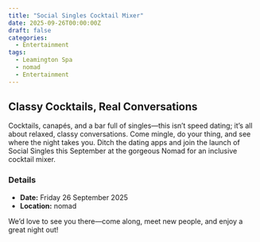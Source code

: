 ```yaml
---
title: "Social Singles Cocktail Mixer"
date: 2025-09-26T00:00:00Z
draft: false
categories:
  - Entertainment
tags:
  - Leamington Spa
  - nomad
  - Entertainment
---
```


## Classy Cocktails, Real Conversations

Cocktails, canapés, and a bar full of singles—this isn’t speed dating; it’s all about relaxed, classy conversations. Come mingle, do your thing, and see where the night takes you. Ditch the dating apps and join the launch of Social Singles this September at the gorgeous Nomad for an inclusive cocktail mixer.

### Details
- **Date:** Friday 26 September 2025
- **Location:** nomad

We’d love to see you there—come along, meet new people, and enjoy a great night out!